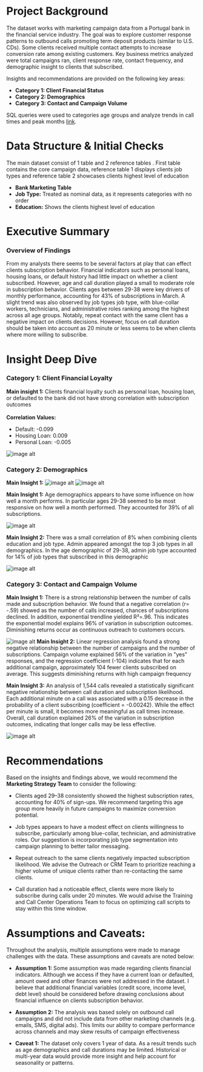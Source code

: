 # Project Background

The dataset works with marketing campaign data from a Portugal bank in the financial service industry. The goal was to explore customer response patterns to outbound calls promoting term deposit products (similar to U.S. CDs). Some clients received multiple contact attempts to increase conversion rate among existing customers. Key business metrics analyzed were total campaigns ran, client response rate, contact frequency, and demographic insight to clients that subscribed. 

Insights and recommendations are provided on the following key areas:

- **Category 1: Client Financial Status**
- **Category 2: Demographics**
- **Category 3: Contact and Campaign Volume**

SQL queries were used to categories age groups and analyze trends in call times and peak months [link](https://github.com/jhern31627/bank_mkt/blob/601a5cd9396b033d34e7c77debaeda286579f35a/bank_mkt.sql).

# Data Structure & Initial Checks

The main dataset consist of 1 table and 2 reference tables . First table contains the core campaign data, reference table 1 displays clients job types and reference table 2 showcases clients highest level of education 

- **Bank Marketing Table**
- **Job Type:** Treated as nominal data, as it represents categories with no order
- **Education:** Shows the clients highest level of education 


# Executive Summary

### Overview of Findings

From my analysts there seems to be several factors at play that can effect clients subscription behavior. Financial indicators such as personal loans, housing loans, or default history had little impact on whether a client subscribed. However, age and call duration played a small to moderate role in subscription behavior. Clients ages between 29-38 were key drivers of monthly performance, accounting for 43% of subscriptions in March. A slight trend was also observed by job types job type, with blue-collar workers, technicians, and administrative roles ranking among the highest across all age groups. Notably, repeat contact with the same client has a negative impact on clients decisions. However, focus on call duration should be taken into account as 20 minute or less seems to be when clients where more willing to subscribe. 


# Insight Deep Dive 

### Category 1: Client Financial Loyalty

**Main insight 1:**
Clients financial loyalty such as personal loan, housing loan, or defaulted to the bank did not have strong correlation with subscription outcomes<br><br>
**Correlation Values:**
- Default: -0.099
- Housing Loan: 0.009
- Personal Loan: -0.005

![image alt](https://github.com/jhern31627/bank_mkt/blob/2052f2a686f589e389448dc4eb48d9a93ab810db/images/fin.png)
### Category 2: Demographics
**Main Insight 1:**
![image alt](https://github.com/jhern31627/bank_mkt/blob/0bf4bd5157ee3754c26587e0425762415c90cf9f/images/total_subs.png)
![image alt](https://github.com/jhern31627/bank_mkt/blob/5c3fb7c25dc2b57150bb192c7426f1541894751a/images/age_group_month.png)

**Main Insight 1:**
Age demographics appears to have some influence on how well a month performs. In particular ages 29-38 seemed to be most responsive on how well a month performed. They accounted for 39% of all subscriptions. 

![image alt](https://github.com/jhern31627/bank_mkt/blob/eadaf655aff02863c9c95de0ea488767a4619fd3/images/clients_saidYes.png)

**Main Insight 2:**
There was a small correlation of 8% when combining clients education and job type. Admin appeared amongst the top 3 job types in all demographics. In the age demographic of 29-38, admin job type accounted for 14% of job types that subscribed in this demographic 

![image alt](https://github.com/jhern31627/bank_mkt/blob/5c3fb7c25dc2b57150bb192c7426f1541894751a/images/topJobs.png)


### Category 3: Contact and Campaign Volume

**Main Insight 1:** 
There is a strong relationship between the number of calls made and subscription behavior. We found that a negative correlation (r= -.59) showed as the number of calls increased, chances of subscriptions declined. In addition, exponential trendline yielded 
R²=.96. This indicates the exponential model explains 96% of variation in subscription outcomes. Diminishing returns occur as continuous outreach to customers occurs.

![image alt](https://github.com/jhern31627/bank_mkt/blob/2052f2a686f589e389448dc4eb48d9a93ab810db/images/frequency.png)
**Main Insight 2:** 
Linear regression analysis found a strong negative relationship between the number of campaigns and the number of subscriptions. Campaign volume explained 56% of the variation in "yes" responses, and the regression coefficient (-104) indicates that for each additional campaign, approximately 104 fewer clients subscribed on average. This suggests diminishing returns with high campaign frequency

**Main Insight 3:**
An analysis of 1,544 calls revealed a statistically significant negative relationship between call duration and subscription likelihood. Each additional minute on a call was associated with a 0.15 decrease in the probability of a client subscribing (coefficient = -0.00242). While the effect per minute is small, it becomes more meaningful as call times increase. Overall, call duration explained 26% of the variation in subscription outcomes, indicating that longer calls may be less effective.

![image alt](https://github.com/jhern31627/bank_mkt/blob/2052f2a686f589e389448dc4eb48d9a93ab810db/images/camp_vol.png)

# Recommendations 

Based on the insights and findings above, we would recommend the **Marketing Strategy Team** to consider the following:

- Clients aged 29–38 consistently showed the highest subscription rates, accounting for 40% of sign-ups. We recommend targeting this age group more heavily in future campaigns to maximize conversion potential.

- Job types appears to have a modest effect on clients willingness to subscribe, particularly among blue-collar, technician, and administrative roles. Our suggestion is incorporating job type segmentation into campaign planning to better tailor messaging. 

- Repeat outreach to the same clients negatively impacted subscription likelihood. We advise the Outreach or CRM Team to prioritize reaching a higher volume of unique clients rather than re-contacting the same clients.

- Call duration had a noticeable effect, clients were more likely to subscribe during calls under 20 minutes. We would advise the Training and Call Center Operations Team to focus on optimizing call scripts to stay within this time window.

# Assumptions and Caveats:

Throughout the analysis, multiple assumptions were made to manage challenges with the data. These assumptions and caveats are noted below:

- **Assumption 1:** Some assumption was made regarding clients financial indicators. Although we access if they have a current loan or defaulted, amount owed and other finances were not addressed in the dataset. I believe that additional financial variables (credit score, income level, debt level) should be considered before drawing conclusions about financial influence on clients subscription behavior. 

-  **Assumption 2:** The analysis was based solely on outbound call campaigns and did not include data from other marketing channels (e.g. emails, SMS, digital ads). This limits our ability to compare performance across channels and may skew results of campaign effectiveness   

- **Caveat 1:** The dataset only covers 1 year of data. As a result trends such as age demographics and call durations may be limited. Historical or multi-year data would provide more insight and help account for seasonality or patterns. 

